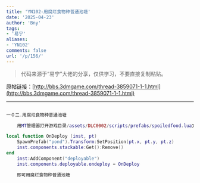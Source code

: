 ```yaml
---
title: 'YN102-用腐烂食物种普通池塘'
date: '2025-04-23'
author: 'Bny'
tags:
- '易宁'
aliases:
- 'YN102'
comments: false
url: '/p/156/'
---
```


> 代码来源于“易宁”大佬的分享，仅供学习，不要直接复制粘贴。

原帖链接：[http://bbs.3dmgame.com/thread-3859071-1-1.html](http://bbs.3dmgame.com/thread-3859071-1-1.html)

---

```lua  

一０二.用腐烂食物种普通池塘

	用MT管理器打开游戏目录/assets/DLC0002/scripts/prefabs/spoiledfood.lua文件，在inst:AddComponent("inspectable")的下一行插入以下内容：

local function OnDeploy (inst, pt)
	SpawnPrefab("pond").Transform:SetPosition(pt.x, pt.y, pt.z)
	inst.components.stackable:Get():Remove()
end
	inst:AddComponent("deployable")
	inst.components.deployable.ondeploy = OnDeploy

	即可用腐烂食物种普通池塘

```  

